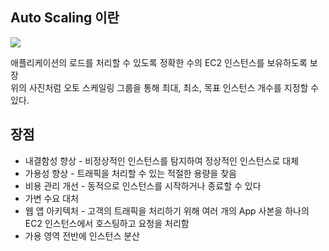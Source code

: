## Auto Scaling 이란
![](https://docs.aws.amazon.com/ko_kr/autoscaling/ec2/userguide/images/as-basic-diagram.png)

애플리케이션의 로드를 처리할 수 있도록 정확한 수의 EC2 인스턴스를 보유하도록 보장<br>
위의 사진처럼 오토 스케일링 그룹을 통해 최대, 최소, 목표 인스턴스 개수를 지정할 수 있다.

## 장점
- 내결함성 향상 - 비정상적인 인스턴스를 탐지하여 정상적인 인스턴스로 대체
- 가용성 향상 - 트래픽을 처리할 수 있는 적절한 용량을 찾음
- 비용 관리 개선 - 동적으로 인스턴스를 시작하거나 종료할 수 있다
- 가변 수요 대처
- 웹 앱 아키텍처 - 고객의 트래픽을 처리하기 위해 여러 개의 App 사본을 하나의 EC2 인스턴스에서 호스팅하고 요청을 처리함
- 가용 영역 전반에 인스턴스 분산
<br><br><br><br><br><br>